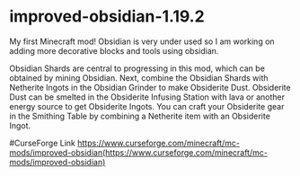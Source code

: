 # improved-obsidian-1.19.2
My first Minecraft mod! Obsidian is very under used so I am working on adding more decorative blocks and tools using obsidian.

Obsidian Shards are central to progressing in this mod, which can be obtained by mining Obsidian.
Next, combine the Obsidian Shards with Netherite Ingots in the Obsidian Grinder to make Obsiderite Dust.
Obsiderite Dust can be smelted in the Obsiderite Infusing Station with lava or another energy source to get Obsiderite Ingots.
You can craft your Obsiderite gear in the Smithing Table by combining a Netherite item with an Obsiderite Ingot.

#CurseForge Link
https://www.curseforge.com/minecraft/mc-mods/improved-obsidian(https://www.curseforge.com/minecraft/mc-mods/improved-obsidian)
